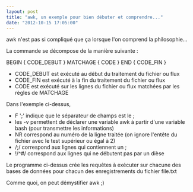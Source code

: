 ```yaml
---
layout: post
title: "awk, un exemple pour bien débuter et comprendre..."
date: "2012-10-15 17:05:00"
---
```

<script src="http://pastebin.com/embed_js.php?i=msK3D2Pa"></script>

<script src="http://pastebin.com/embed_js.php?i=7bd3x9Ra"></script>

awk n'est pas si compliqué que ça lorsque l'on comprend la philosophie...

La commande se décompose de la manière suivante :

BEGIN { CODE_DEBUT } MATCHAGE { CODE } END { CODE_FIN }



- CODE_DEBUT est exécuté au début du traitement du fichier ou flux
- CODE_FIN est exécuté à la fin du traitement du fichier ou flux
- CODE est exécuté sur les lignes du fichier ou flux matchées par les règles de MATCHAGE


Dans l'exemple ci-dessus,


- F ';' indique que le séparateur de champs est le ;
- les -v permettent de déclarer une variable awk à partir d'une variable bash (pour transmettre les informations)
- NR correspond au numéro de la ligne traitée (on ignore l'entête du fichier avec le test supérieur ou égal à 2)
- /;/ correspond aux lignes qui contiennent un ;
- !/^#/ correspond aux lignes qui ne débutent pas par un dièse


Le programme ci-dessus crée les requêtes à exécuter sur chacune des bases de données pour chacun des enregistrements du fichier file.txt

Comme quoi, on peut démystifier awk ;) 

<div style="height: 0; overflow: hidden;">awk, base, for</div>
